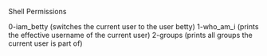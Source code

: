 Shell Permissions

0-iam_betty	(switches the current user to the user betty)
1-who_am_i	(prints the effective username of the current user)
2-groups	(prints all groups the current user is part of)
